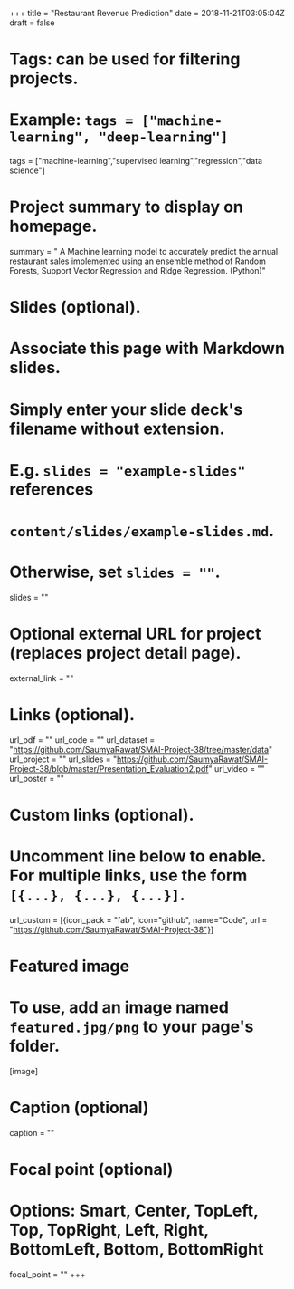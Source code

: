 +++
title = "Restaurant Revenue Prediction"
date = 2018-11-21T03:05:04Z
draft = false

# Tags: can be used for filtering projects.
# Example: `tags = ["machine-learning", "deep-learning"]`
tags = ["machine-learning","supervised learning","regression","data science"]

# Project summary to display on homepage.
summary = " A Machine learning model to accurately predict the annual restaurant sales implemented using an ensemble method of Random Forests, Support Vector Regression and Ridge Regression. (Python)"

# Slides (optional).
#   Associate this page with Markdown slides.
#   Simply enter your slide deck's filename without extension.
#   E.g. `slides = "example-slides"` references 
#   `content/slides/example-slides.md`.
#   Otherwise, set `slides = ""`.
slides = ""

# Optional external URL for project (replaces project detail page).
external_link = ""

# Links (optional).
url_pdf = ""
url_code = ""
url_dataset = "https://github.com/SaumyaRawat/SMAI-Project-38/tree/master/data"
url_project = ""
url_slides = "https://github.com/SaumyaRawat/SMAI-Project-38/blob/master/Presentation_Evaluation2.pdf"
url_video = ""
url_poster = ""

# Custom links (optional).
#   Uncomment line below to enable. For multiple links, use the form `[{...}, {...}, {...}]`.
 url_custom = [{icon_pack = "fab", icon="github", name="Code", url = "https://github.com/SaumyaRawat/SMAI-Project-38"}]

# Featured image
# To use, add an image named `featured.jpg/png` to your page's folder. 
[image]
  # Caption (optional)
  caption = ""

  # Focal point (optional)
  # Options: Smart, Center, TopLeft, Top, TopRight, Left, Right, BottomLeft, Bottom, BottomRight
  focal_point = ""
+++
